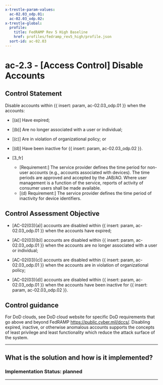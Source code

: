 ```yaml
---
x-trestle-param-values:
  ac-02.03_odp.01:
  ac-02.03_odp.02:
x-trestle-global:
  profile:
    title: FedRAMP Rev 5 High Baseline
    href: profiles/fedramp_rev5_high/profile.json
  sort-id: ac-02.03
---
```


# ac-2.3 - \[Access Control\] Disable Accounts

## Control Statement

Disable accounts within {{ insert: param, ac-02.03_odp.01 }} when the accounts:

- \[(a)\] Have expired;

- \[(b)\] Are no longer associated with a user or individual;

- \[(c)\] Are in violation of organizational policy; or

- \[(d)\] Have been inactive for {{ insert: param, ac-02.03_odp.02 }}.

- \[3_fr\]

  - \[Requirement:\] The service provider defines the time period for non-user accounts (e.g., accounts associated with devices). The time periods are approved and accepted by the JAB/AO. Where user management is a function of the service, reports of activity of consumer users shall be made available.
  - \[(d) Requirement:\] The service provider defines the time period of inactivity for device identifiers.

## Control Assessment Objective

- \[AC-02(03)(a)\] accounts are disabled within {{ insert: param, ac-02.03_odp.01 }} when the accounts have expired;

- \[AC-02(03)(b)\] accounts are disabled within {{ insert: param, ac-02.03_odp.01 }} when the accounts are no longer associated with a user or individual;

- \[AC-02(03)(c)\] accounts are disabled within {{ insert: param, ac-02.03_odp.01 }} when the accounts are in violation of organizational policy;

- \[AC-02(03)(d)\] accounts are disabled within {{ insert: param, ac-02.03_odp.01 }} when the accounts have been inactive for {{ insert: param, ac-02.03_odp.02 }}.

## Control guidance

For DoD clouds, see DoD cloud website for specific DoD requirements that go above and beyond FedRAMP https://public.cyber.mil/dccs/.
Disabling expired, inactive, or otherwise anomalous accounts supports the concepts of least privilege and least functionality which reduce the attack surface of the system.

______________________________________________________________________

## What is the solution and how is it implemented?

<!-- For implementation status enter one of: implemented, partial, planned, alternative, not-applicable -->

<!-- Note that the list of rules under ### Rules: is read-only and changes will not be captured after assembly to JSON -->

<!-- Add control implementation description here for control: ac-2.3 -->

### Implementation Status: planned

______________________________________________________________________
